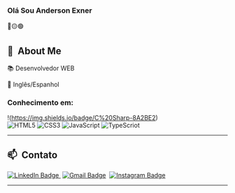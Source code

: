 ### Olá Sou Anderson Exner
<div>
🔴🟡🟢

<br>

</div>

<div>

  ## 🧭 &nbsp;About Me

📚 Desenvolvedor WEB
  
🌱 Inglês/Espanhol
  
### Conhecimento em:

!(https://img.shields.io/badge/C%20Sharp-8A2BE2)  
![HTML5](https://img.shields.io/badge/-HTML5-%23E44D27?style=flat-square&logo=html5&logoColor=ffffff)
![CSS3](https://img.shields.io/badge/-CSS3-%231572B6?style=flat-square&logo=css3)
![JavaScript](https://img.shields.io/badge/-JavaScript-%23F7DF1C?style=flat-square&logo=javascript&logoColor=000000&labelColor=%23F7DF1C&color=%23FFCE5A)
![TypeScriot](https://shields.io/badge/TypeScript-3178C6?logo=TypeScript&logoColor=FFF&style=flat-square)



  <hr/>


  ## 📫 &nbsp;Contato
  
   [![LinkedIn Badge](https://img.shields.io/badge/-Anderson_Exner-blue?style=flat-square&logo=Linkedin&logoColor=white)&nbsp;](https://www.linkedin.com/in/anderson-exner-00466a174/)
  [![Gmail Badge](https://img.shields.io/badge/-andersonexner@gmail.com-red?style=flat-square&logo=Gmail&logoColor=white)](mailto:andersonexner@gmail.com)&nbsp;
  [![Instagram Badge](https://img.shields.io/badge/-Andersonexner-EB2A08?style=flat-square&logo=Instagram&logoColor=white)](https://www.instagram.com/AndersonExner/)&nbsp;
  
 <hr/>
  


